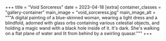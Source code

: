 +++
title = "Void Sorceress"
date = 2023-04-18
[extra]
container_classes = "gallery-container"
main_image = "void_sorceress.jpg"
main_image_alt = """A digital painting of a blue-skinned woman,
wearing a light dress and a blindfold,
adorned with glass orbs containing various celestial objects,
and holding a magic wand with a black hole inside of it. It's dark.
She's walking on a flat plane of water and lit from behind by a swirling quasar."""
+++
